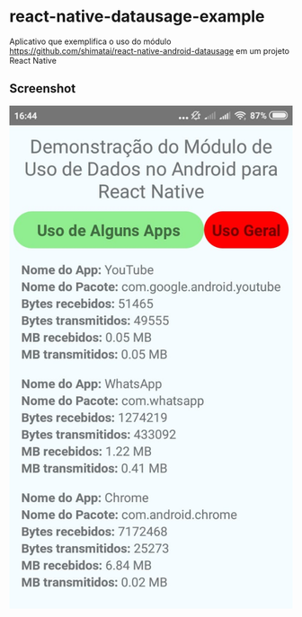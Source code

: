 # react-native-datausage-example
Aplicativo que exemplifica o uso do módulo https://github.com/shimatai/react-native-android-datausage em um projeto React Native

## Screenshot

![](react-native-datausage-print.jpeg)
